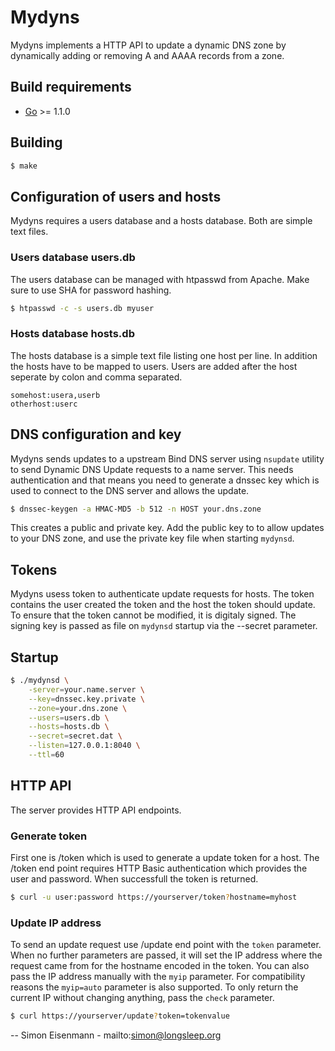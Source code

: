 Mydyns
==========

Mydyns implements a HTTP API to update a dynamic DNS zone by dynamically
adding or removing A and AAAA records from a zone.

## Build requirements

  - [Go](http://golang.org) >= 1.1.0

## Building

```bash
$ make
```

## Configuration of users and hosts

Mydyns requires a users database and a hosts database. Both are simple text
files.

### Users database users.db

The users database can be managed with htpasswd from Apache. Make sure to use
SHA for password hashing.

```bash
$ htpasswd -c -s users.db myuser
```

### Hosts database hosts.db

The hosts database is a simple text file listing one host per line. In
addition the hosts have to be mapped to users. Users are added after the host
seperate by colon and comma separated.

```
somehost:usera,userb
otherhost:userc
```

## DNS configuration and key

Mydyns sends updates to a upstream Bind DNS server using `nsupdate` utility to
send Dynamic DNS Update requests to a name server. This needs authentication
and that means you need to generate a dnssec key which is used to connect to
the DNS server and allows the update.

```bash
$ dnssec-keygen -a HMAC-MD5 -b 512 -n HOST your.dns.zone
```

This creates a public and private key. Add the public key to to allow updates
to your DNS zone, and use the private key file when starting `mydynsd`.

## Tokens

Mydyns usess token to authenticate update requests for hosts. The token
contains the user created the token and the host the token should update. To
ensure that the token cannot be modified, it is digitaly signed. The signing
key is passed as file on `mydynsd` startup via the --secret parameter.

## Startup

```bash
$ ./mydynsd \
	-server=your.name.server \
	--key=dnssec.key.private \
	--zone=your.dns.zone \
	--users=users.db \
	--hosts=hosts.db \
	--secret=secret.dat \
	--listen=127.0.0.1:8040 \
	--ttl=60
```

## HTTP API

The server provides HTTP API endpoints.

### Generate token

First one is /token which is used to generate a update token for a host. The
/token end point requires HTTP Basic authentication which provides the user
and password. When successfull the token is returned.

```bash
$ curl -u user:password https://yourserver/token?hostname=myhost
```

### Update IP address

To send an update request use /update end point with the `token` parameter.
When no further parameters are passed, it will set the IP address where the
request came from for the hostname encoded in the token. You can also pass
the IP address manually with the `myip` parameter. For compatibility reasons
the `myip=auto` parameter is also supported. To only return the current IP
without changing anything, pass the `check` parameter.

```bash
$ curl https://yourserver/update?token=tokenvalue
```

--
Simon Eisenmann - mailto:simon@longsleep.org
